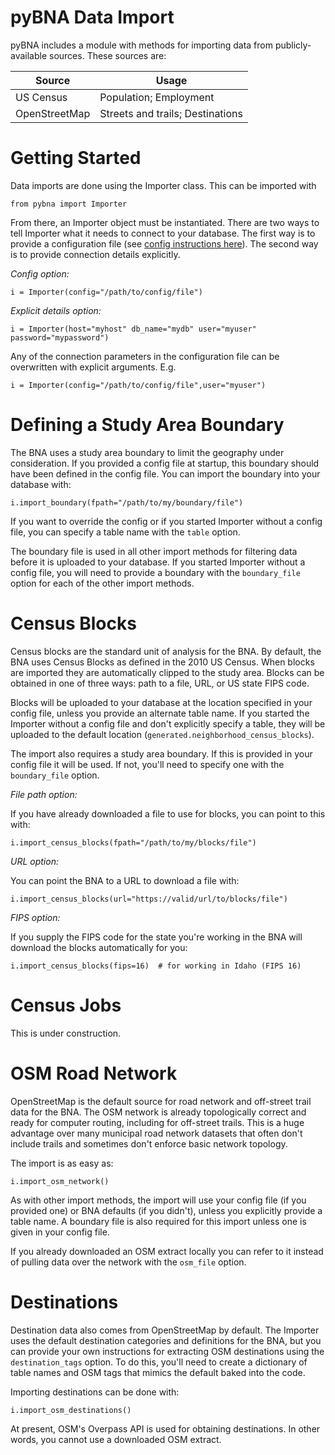 # pyBNA Data Import

pyBNA includes a module with methods for importing data from publicly-available
sources. These sources are:

Source        | Usage
--------------|------------------
US Census     | Population; Employment
OpenStreetMap | Streets and trails; Destinations

# Getting Started

Data imports are done using the Importer class. This can be imported with
```
from pybna import Importer
```

From there, an Importer object must be instantiated. There are two ways to tell
Importer what it needs to connect to your database. The first way is to provide
a configuration file (see [config instructions here](config.md)). The second way
is to provide connection details explicitly.

_Config option:_
```
i = Importer(config="/path/to/config/file")
```

_Explicit details option:_
```
i = Importer(host="myhost" db_name="mydb" user="myuser" password="mypassword")
```

Any of the connection parameters in the configuration file can be overwritten
with explicit arguments. E.g.
```
i = Importer(config="/path/to/config/file",user="myuser")
```

# Defining a Study Area Boundary

The BNA uses a study area boundary to limit the geography under consideration.
If you provided a config file at startup, this boundary should have been defined
in the config file. You can import the boundary into your database with:
```
i.import_boundary(fpath="/path/to/my/boundary/file")
```

If you want to override the config or if you started Importer without a config
file, you can specify a table name with the `table` option.

The boundary file is used in all other import methods for filtering data before
it is uploaded to your database. If you started Importer without a config file,
you will need to provide a boundary with the `boundary_file` option for each of
the other import methods.

# Census Blocks

Census blocks are the standard unit of analysis for the BNA. By default, the BNA
uses Census Blocks as defined in the 2010 US Census. When blocks are imported
they are automatically clipped to the study area. Blocks can be obtained in one
of three ways: path to a file, URL, or US state FIPS code.

Blocks will be uploaded to your database at the location specified in your
config file, unless you provide an alternate table name. If you started the
Importer without a config file and don't explicitly specify a table, they will
be uploaded to the default location (`generated.neighborhood_census_blocks`).

The import also requires a study area boundary. If this is provided in your
config file it will be used. If not, you'll need to specify one with the
`boundary_file` option.

_File path option:_

If you have already downloaded a file to use for blocks, you can point to this
with:

```
i.import_census_blocks(fpath="/path/to/my/blocks/file")
```

_URL option:_

You can point the BNA to a URL to download a file with:

```
i.import_census_blocks(url="https://valid/url/to/blocks/file")
```

_FIPS option:_

If you supply the FIPS code for the state you're working in the BNA will
download the blocks automatically for you:

```
i.import_census_blocks(fips=16)  # for working in Idaho (FIPS 16)
```

# Census Jobs

This is under construction.

# OSM Road Network

OpenStreetMap is the default source for road network and off-street trail data
for the BNA. The OSM network is already topologically correct and ready for
computer routing, including for off-street trails. This is a huge advantage
over many municipal road network datasets that often don't include trails and
sometimes don't enforce basic network topology.

The import is as easy as:
```
i.import_osm_network()
```

As with other import methods, the import will use your config file (if you
provided one) or BNA defaults (if you didn't), unless you explicitly provide a
table name. A boundary file is also required for this import unless one is
given in your config file.

If you already downloaded an OSM extract locally you can refer to it instead of
pulling data over the network with the `osm_file` option.

# Destinations

Destination data also comes from OpenStreetMap by default. The Importer uses the
default destination categories and definitions for the BNA, but you can provide
your own instructions for extracting OSM destinations using the
`destination_tags` option. To do this, you'll need to create a dictionary of
table names and OSM tags that mimics the default baked into the code.

Importing destinations can be done with:
```
i.import_osm_destinations()
```

At present, OSM's Overpass API is used for obtaining destinations. In other
words, you cannot use a downloaded OSM extract.
